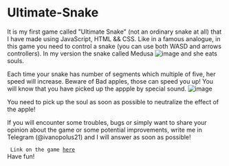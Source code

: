# Ultimate-Snake
It is my first game called "Ultimate Snake" (not an ordinary snake at all) that I have made using JavaScript, HTML && CSS.
Like in a famous analogue, in this game you need to control a snake (you can use both WASD and arrows controllers). In my version the snake called Medusa
![image](https://user-images.githubusercontent.com/77054840/175292760-758ded11-2a8b-4710-9024-e3b9cb46c54c.png)
and she eats souls.

Each time your snake has number of segments which multiple of five, her speed will increase.
Beware of Bad apples, those can speed you up! You will know that you have picked up the appple by special sound.
![image](https://user-images.githubusercontent.com/77054840/175300118-00f04f58-ba14-4dcd-8701-f4de7b43cd24.png)

You need to pick up the soul as soon as possible to neutralize the effect of the apple!

If you will encounter some troubles, bugs or simply want to share your opinion about the game or some potential improvements, write me in Telegram (@ivanopolus21) and I will answer as soon as possible!

<code> Link on the game [here](https://ivanopolus21.github.io/Ultimate-Snake/)</code><br>
Have fun!
